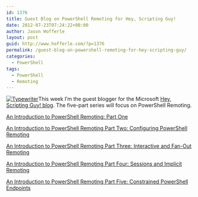 ```yaml
---
id: 1376
title: Guest Blog on PowerShell Remoting for Hey, Scripting Guy!
date: 2012-07-23T07:24:22+00:00
author: Jason Hofferle
layout: post
guid: http://www.hofferle.com/?p=1376
permalink: /guest-blog-on-powershell-remoting-for-hey-scripting-guy/
categories:
  - PowerShell
tags:
  - PowerShell
  - Remoting
---
```

[<img src="/assets/img/Typewriter-203x300.jpg" alt="Typewriter" title="Typewriter" width="203" height="300" class="alignleft size-medium wp-image-1377" srcset="/assets/img/Typewriter-203x300.jpg 203w, /assets/img/Typewriter-101x150.jpg 101w, /assets/img/Typewriter.jpg 285w" sizes="(max-width: 203px) 100vw, 203px" />](/assets/img/Typewriter.jpg)This week I&#8217;m the guest blogger for the Microsoft <a href="http://blogs.technet.com/b/heyscriptingguy/" title="Hey, Scripting Guy! Blog" target="_blank">Hey, Scripting Guy! blog</a>. The five-part series will focus on PowerShell Remoting.

<a href="http://blogs.technet.com/b/heyscriptingguy/archive/2012/07/23/an-introduction-to-powershell-remoting-part-one.aspx" title="An Introduction to PowerShell Remoting: Part One" target="_blank">An Introduction to PowerShell Remoting: Part One</a>

<a href="http://blogs.technet.com/b/heyscriptingguy/archive/2012/07/24/an-introduction-to-powershell-remoting-part-two-configuring-powershell-remoting.aspx" title="An Introduction to PowerShell Remoting Part Two: Configuring PowerShell Remoting" target="_blank">An Introduction to PowerShell Remoting Part Two: Configuring PowerShell Remoting</a>

<a href="http://blogs.technet.com/b/heyscriptingguy/archive/2012/07/25/an-introduction-to-powershell-remoting-part-three-interactive-and-fan-out-remoting.aspx" title="An Introduction to PowerShell Remoting Part Three: Interactive and Fan-Out Remoting" target="_blank">An Introduction to PowerShell Remoting Part Three: Interactive and Fan-Out Remoting</a>

<a href="http://blogs.technet.com/b/heyscriptingguy/archive/2012/07/26/an-introduction-to-powershell-remoting-part-four-sessions-and-implicit-remoting.aspx" title="An Introduction to PowerShell Remoting Part Four: Sessions and Implicit Remoting" target="_blank">An Introduction to PowerShell Remoting Part Four: Sessions and Implicit Remoting</a>

<a href="http://blogs.technet.com/b/heyscriptingguy/archive/2012/07/27/an-introduction-to-powershell-remoting-part-five-constrained-powershell-endpoints.aspx" title="An Introduction to PowerShell Remoting Part Five: Constrained PowerShell Endpoints" target="_blank">An Introduction to PowerShell Remoting Part Five: Constrained PowerShell Endpoints</a>